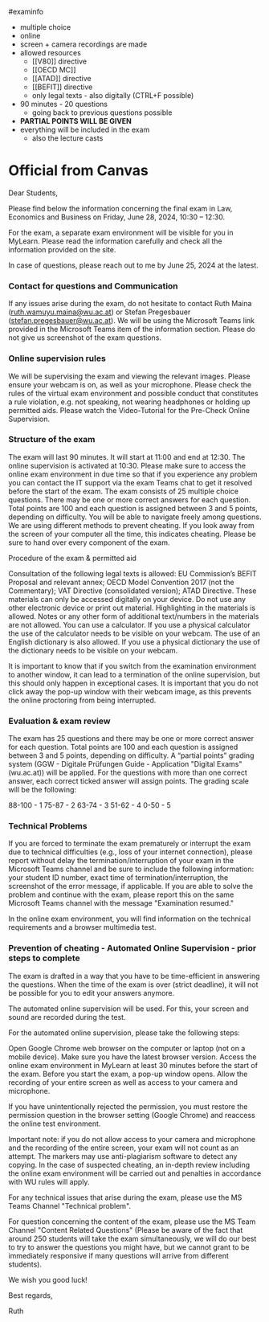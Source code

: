#examinfo
- multiple choice
- online
- screen + camera recordings are made
- allowed resources
	- [[V80]] directive
	- [[OECD MC]]
	- [[ATAD]] directive
	- [[BEFIT]] directive
	- only legal texts - also digitally (CTRL+F possible)
- 90 minutes - 20 questions
	- going back to previous questions possible
- **PARTIAL POINTS WILL BE GIVEN**
- everything will be included in the exam
	- also the lecture casts
# Official from Canvas
Dear Students,

Please find below the information concerning the final exam in Law, Economics and Business on Friday, June 28, 2024, 10:30 – 12:30. 

For the exam, a separate exam environment will be visible for you in MyLearn. Please read the information carefully and check all the information provided on the site.

In case of questions, please reach out to me by June 25, 2024 at the latest.
### Contact for questions and Communication
If any issues arise during the exam, do not hesitate to contact Ruth Maina (ruth.wamuyu.maina@wu.ac.at) or Stefan Pregesbauer (stefan.pregesbauer@wu.ac.at).
We will be using the Microsoft Teams link provided in the Microsoft Teams item of the information section.
Please do not give us screenshot of the exam questions.

### Online supervision rules
We will be supervising the exam and viewing the relevant images. Please ensure your webcam is on, as well as your microphone.
Please check the rules of the virtual exam environment and possible conduct that constitutes a rule violation, e.g. not speaking, not wearing headphones or holding up permitted aids.
Please watch the Video-Tutorial for the Pre-Check Online Supervision. 

### Structure of the exam
The exam will last 90 minutes. It will start at 11:00 and end at 12:30.
The online supervision is activated at 10:30. Please make sure to access the online exam environment in due time so that if you experience any problem you can contact the IT support via the exam Teams chat to get it resolved before the start of the exam.
The exam consists of 25 multiple choice questions. There may be one or more correct answers for each question.
Total points are 100 and each question is assigned between 3 and 5 points, depending on difficulty.
You will be able to navigate freely among questions.
We are using different methods to prevent cheating. If you look away from the screen of your computer all the time, this indicates cheating.
Please be sure to hand over every component of the exam.

Procedure of the exam & permitted aid

Consultation of the following legal texts is allowed: EU Commission’s BEFIT Proposal and relevant annex; OECD Model Convention 2017 (not the Commentary); VAT Directive (consolidated version); ATAD Directive.
These materials can only be accessed digitally on your device. Do not use any other electronic device or print out material.
Highlighting in the materials is allowed. Notes or any other form of additional text/numbers in the materials are not allowed.
You can use a calculator. If you use a physical calculator the use of the calculator needs to be visible on your webcam.
The use of an English dictionary is also allowed. If you use a physical dictionary the use of the dictionary needs to be visible on your webcam.

It is important to know that if you switch from the examination environment to another window, it can lead to a termination of the online supervision, but this should only happen in exceptional cases. It is important that you do not click away the pop-up window with their webcam image, as this prevents the online proctoring from being interrupted.

### Evaluation & exam review
The exam has 25 questions and there may be one or more correct answer for each question.
Total points are 100 and each question is assigned between 3 and 5 points, depending on difficulty.
A “partial points” grading system (GGW - Digitale Prüfungen Guide - Application "Digital Exams" (wu.ac.at)) will be applied. For the questions with more than one correct answer, each correct ticked answer will assign points.
The grading scale will be the following:

88-100 - 1
75-87 - 2
63-74 - 3
51-62 - 4
0-50 - 5
### Technical Problems
If you are forced to terminate the exam prematurely or interrupt the exam due to technical difficulties (e.g., loss of your internet connection), please report without delay the termination/interruption of your exam in the Microsoft Teams channel and be sure to include the following information: your student ID number, exact time of termination/interruption, the screenshot of the error message, if applicable. If you are able to solve the problem and continue with the exam, please report this on the same Microsoft Teams channel with the message "Examination resumed."

In the online exam environment, you will find information on the technical requirements and a browser multimedia test.
### Prevention of cheating - Automated Online Supervision - prior steps to complete
The exam is drafted in a way that you have to be time-efficient in answering the questions. When the time of the exam is over (strict deadline), it will not be possible for you to edit your answers anymore.

The automated online supervision will be used. For this, your screen and sound are recorded during the test.

For the automated online supervision, please take the following steps: 

>
Open Google Chrome web browser on the computer or laptop (not on a mobile device). 
Make sure you have the latest browser version. 
Access the online exam environment in MyLearn at least 30 minutes before the start of the exam.
Before you start the exam, a pop-up window opens. Allow the recording of your entire screen as well as access to your camera and microphone. 

If you have unintentionally rejected the permission, you must restore the permission question in the browser setting (Google Chrome) and reaccess the online test environment.

Important note: if you do not allow access to your camera and microphone and the recording of the entire screen, your exam will not count as an attempt. The markers may use anti-plagiarism software to detect any copying. In the case of suspected cheating, an in-depth review including the online exam environment will be carried out and penalties in accordance with WU rules will apply. 

For any technical issues that arise during the exam, please use the MS Teams Channel "Technical problem".

For question concerning the content of the exam, please use the MS Team Channel "Content Related Questions" (Please be aware of the fact that around 250 students will take the exam simultaneously, we will do our best to try to answer the questions you might have, but we cannot grant to be immediately responsive if many questions will arrive from different students).

We wish you good luck!

Best regards,

Ruth